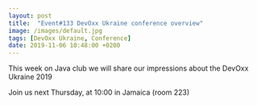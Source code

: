 ```yaml
---
layout: post
title:  "Event#133 DevOxx Ukraine conference overview"
image: /images/default.jpg
tags: [DevOxx Ukraine, Conference]
date: 2019-11-06 10:48:00 +0200
---
```


This week on Java club we will share our impressions about the DevOxx Ukraine 2019[]()

Join us next Thursday, at 10:00 in Jamaica (room 223)